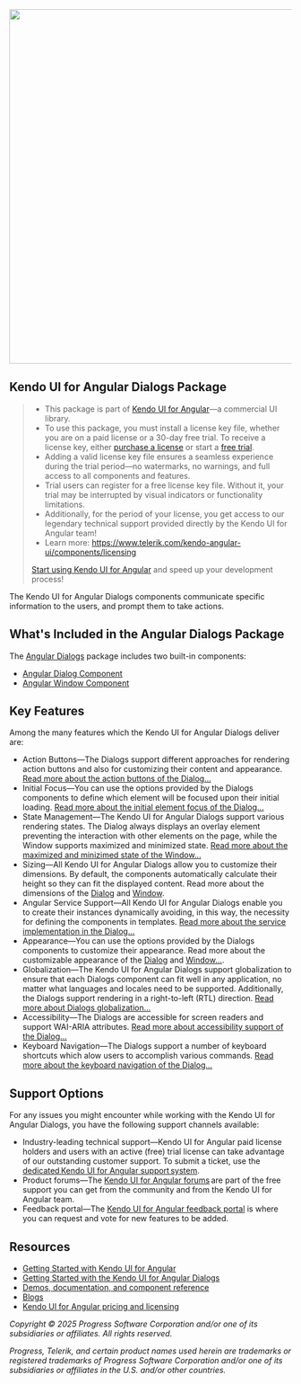 <a href="https://www.telerik.com/kendo-angular-ui/components/dialogs" target="_blank">
<img width="631" src="https://demos.telerik.com/kendo-angular-ui/assets/banner/npm-banner.svg">
</a>

## Kendo UI for Angular Dialogs Package

> * This package is part of [Kendo UI for Angular](https://www.telerik.com/kendo-angular-ui/)&mdash;a commercial UI library.
> * To use this package, you must install a license key file, whether you are on a paid license or a 30-day free trial. To receive a license key, either [purchase a license](https://www.telerik.com/purchase/kendo-ui) or start a [free trial](https://www.telerik.com/download-login-v2-kendo-angular-ui).
> * Adding a valid license key file ensures a seamless experience during the trial period&mdash;no watermarks, no warnings, and full access to all components and features.
> * Trial users can register for a free license key file. Without it, your trial may be interrupted by visual indicators or functionality limitations.
> * Additionally, for the period of your license, you get access to our legendary technical support provided directly by the Kendo UI for Angular team!
> * Learn more: https://www.telerik.com/kendo-angular-ui/components/licensing
>
> [Start using Kendo UI for Angular](https://www.telerik.com/download-login-v2-kendo-angular-ui) and speed up your development process!

The Kendo UI for Angular Dialogs components communicate specific information to the users, and prompt them to take actions.

## What's Included in the Angular Dialogs Package

The [Angular Dialogs](https://www.telerik.com/kendo-angular-ui/components/dialogs) package includes two built-in components:

* [Angular Dialog Component](https://www.telerik.com/kendo-angular-ui/components/dialogs/dialog)
* [Angular Window Component](https://www.telerik.com/kendo-angular-ui/components/dialogs/window)

## Key Features

Among the many features which the Kendo UI for Angular Dialogs deliver are:

* Action Buttons&mdash;The Dialogs support different approaches for rendering action buttons and also for customizing their content and appearance. [Read more about the action buttons of the Dialog...](https://www.telerik.com/kendo-angular-ui/components/dialogs/dialog/action-buttons)
* Initial Focus&mdash;You can use the options provided by the Dialogs components to define which element will be focused upon their initial loading. [Read more about the initial element focus of the Dialog...](https://www.telerik.com/kendo-angular-ui/components/dialogs/dialog/initial-focus)
* State Management&mdash;The Kendo UI for Angular Dialogs support various rendering states. The Dialog always displays an overlay element preventing the interaction with other elements on the page, while the Window supports maximized and minimized state. [Read more about the maximized and minizimed state of the Window...](https://www.telerik.com/kendo-angular-ui/components/dialogs/window/minimizing-maximizing)
* Sizing&mdash;All Kendo UI for Angular Dialogs allow you to customize their dimensions. By default, the components automatically calculate their height so they can fit the displayed content. Read more about the dimensions of the [Dialog](https://www.telerik.com/kendo-angular-ui/components/dialogs/dialog/dimensions) and [Window](https://www.telerik.com/kendo-angular-ui/components/dialogs/window/dimensions-resizing).
* Angular Service Support&mdash;All Kendo UI for Angular Dialogs enable you to create their instances dynamically avoiding, in this way, the necessity for defining the components in templates. [Read more about the service implementation in the Dialog...](https://www.telerik.com/kendo-angular-ui/components/dialogs/dialog/service)
* Appearance&mdash;You can use the options provided by the Dialogs components to customize their appearance. Read more about the customizable appearance of the [Dialog](https://www.telerik.com/kendo-angular-ui/components/dialogs/dialog/appearance) and [Window...](https://www.telerik.com/kendo-angular-ui/components/dialogs/window/appearance).
* Globalization&mdash;The Kendo UI for Angular Dialogs support globalization to ensure that each Dialogs component can fit well in any application, no matter what languages and locales need to be supported. Additionally, the Dialogs support rendering in a right-to-left (RTL) direction. [Read more about Dialogs globalization...](https://www.telerik.com/kendo-angular-ui/components/dialogs/globalization)
* Accessibility&mdash;The Dialogs are accessible for screen readers and support WAI-ARIA attributes. [Read more about accessibility support of the Dialog...](https://www.telerik.com/kendo-angular-ui/components/dialogs/dialog/accessibility)
* Keyboard Navigation&mdash;The Dialogs support a number of keyboard shortcuts which alow users to accomplish various commands. [Read more about the keyboard navigation of the Dialog...](https://www.telerik.com/kendo-angular-ui/components/dialogs/dialog/keyboard-navigation)

## Support Options

For any issues you might encounter while working with the Kendo UI for Angular Dialogs, you have the following support channels available:

* Industry-leading technical support&mdash;Kendo UI for Angular paid license holders and users with an active (free) trial license can take advantage of our outstanding customer support. To submit a ticket, use the [dedicated Kendo UI for Angular support system](https://www.telerik.com/account/support-center/contact-us/technical-support).
* Product forums&mdash;The [Kendo UI for Angular forums](https://www.telerik.com/forums/kendo-angular-ui) are part of the free support you can get from the community and from the Kendo UI for Angular team.
* Feedback portal&mdash;The [Kendo UI for Angular feedback portal](https://feedback.telerik.com/kendo-angular-ui) is where you can request and vote for new features to be added.

## Resources

* [Getting Started with Kendo UI for Angular](https://www.telerik.com/kendo-angular-ui/getting-started)
* [Getting Started with the Kendo UI for Angular Dialogs](https://www.telerik.com/kendo-angular-ui/components/dialogs/installation/getting-started)
* [Demos, documentation, and component reference](https://www.telerik.com/kendo-angular-ui/components)
* [Blogs](http://www.telerik.com/blogs/kendo-ui)
* [Kendo UI for Angular pricing and licensing](https://www.telerik.com/purchase/kendo-ui)

*Copyright © 2025 Progress Software Corporation and/or one of its subsidiaries or affiliates. All rights reserved.*

*Progress, Telerik, and certain product names used herein are trademarks or registered trademarks of Progress Software Corporation and/or one of its subsidiaries or affiliates in the U.S. and/or other countries.*

